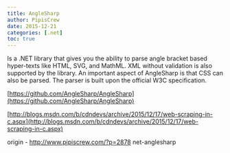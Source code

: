 ```yaml
---
title: AngleSharp
author: PipisCrew
date: 2015-12-21
categories: [.net]
toc: true
---
```


Is a .NET library that gives you the ability to parse angle bracket based hyper-texts like HTML, SVG, and MathML. XML without validation is also supported by the library. An important aspect of AngleSharp is that CSS can also be parsed. The parser is built upon the official W3C specification.

[https://github.com/AngleSharp/AngleSharp](https://github.com/AngleSharp/AngleSharp)

[http://blogs.msdn.com/b/cdndevs/archive/2015/12/17/web-scraping-in-c.aspx](http://blogs.msdn.com/b/cdndevs/archive/2015/12/17/web-scraping-in-c.aspx)

origin - http://www.pipiscrew.com/?p=2878 net-anglesharp